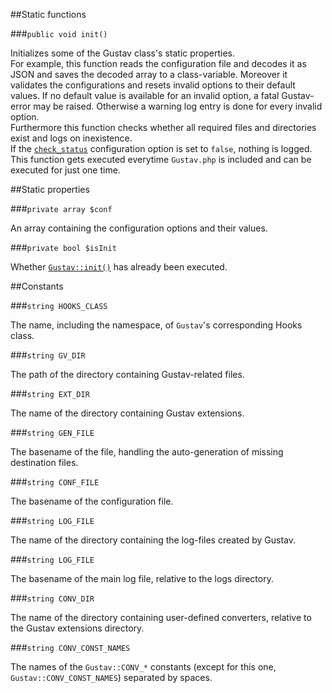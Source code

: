 ##Static functions

###`public void init()`

Initializes some of the Gustav class's static properties.  
For example, this function reads the configuration file and decodes it as JSON and saves the decoded array to a class-variable. Moreover it validates the configurations and resets invalid options to their default values. If no default value is available for an invalid option, a fatal Gustav-error may be raised. Otherwise a warning log entry is done for every invalid option.  
Furthermore this function checks whether all required files and directories exist and logs on inexistence.  
If the [`check_status`](Gustav-configuration#bool-check_status--true) configuration option is set to `false`, nothing is logged.
This function gets executed everytime `Gustav.php` is included and can be executed for just one time.



##Static properties

###`private array $conf`

An array containing the configuration options and their values.

###`private bool $isInit`

Whether [`Gustav::init()`](#public-void-init) has already been executed.



##Constants

###`string HOOKS_CLASS`

The name, including the namespace, of `Gustav`'s corresponding Hooks class.

###`string GV_DIR`

The path of the directory containing Gustav-related files.
    
###`string EXT_DIR`

The name of the directory containing Gustav extensions.

###`string GEN_FILE`

The basename of the file, handling the auto-generation of missing destination files.

###`string CONF_FILE`

The basename of the configuration file.

###`string LOG_FILE`

The name of the directory containing the log-files created by Gustav.

###`string LOG_FILE`

The basename of the main log file, relative to the logs directory.

###`string CONV_DIR`

The name of the directory containing user-defined converters, relative to the Gustav extensions directory.

###`string CONV_CONST_NAMES`

The names of the `Gustav::CONV_*` constants (except for this one, `Gustav::CONV_CONST_NAMES`) separated by spaces.